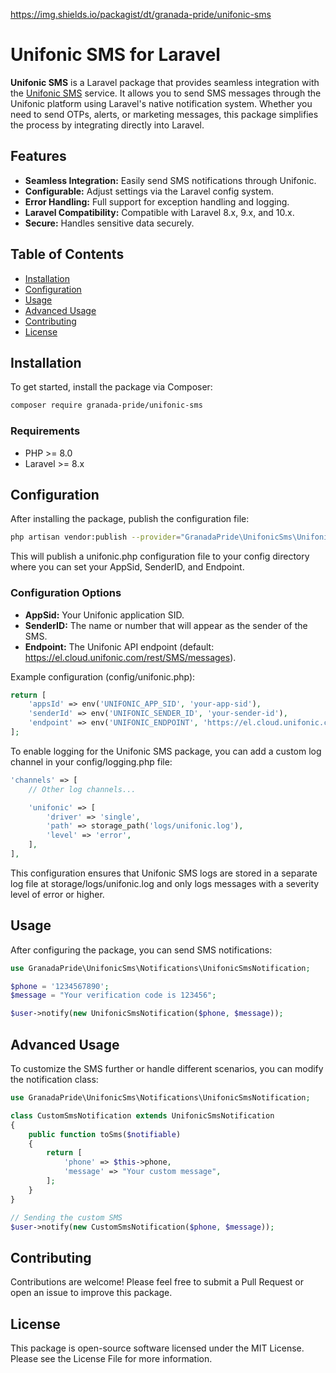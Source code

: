 https://img.shields.io/packagist/dt/granada-pride/unifonic-sms

# Unifonic SMS for Laravel

**Unifonic SMS** is a Laravel package that provides seamless integration with
the [Unifonic SMS](https://www.unifonic.com/) service. It allows you to send SMS messages through the Unifonic platform
using Laravel's native notification system. Whether you need to send OTPs, alerts, or marketing messages, this package
simplifies the process by integrating directly into Laravel.

## Features

- **Seamless Integration:** Easily send SMS notifications through Unifonic.
- **Configurable:** Adjust settings via the Laravel config system.
- **Error Handling:** Full support for exception handling and logging.
- **Laravel Compatibility:** Compatible with Laravel 8.x, 9.x, and 10.x.
- **Secure:** Handles sensitive data securely.

## Table of Contents

- [Installation](#installation)
- [Configuration](#configuration)
- [Usage](#usage)
- [Advanced Usage](#advanced-usage)
- [Contributing](#contributing)
- [License](#license)

## Installation

To get started, install the package via Composer:

```bash
composer require granada-pride/unifonic-sms
```

### Requirements

- PHP >= 8.0
- Laravel >= 8.x

## Configuration

After installing the package, publish the configuration file:

```bash
php artisan vendor:publish --provider="GranadaPride\UnifonicSms\UnifonicSmsServiceProvider"
```

This will publish a unifonic.php configuration file to your config directory where you can set your AppSid, SenderID,
and Endpoint.

### Configuration Options

- **AppSid:** Your Unifonic application SID.
- **SenderID:** The name or number that will appear as the sender of the SMS.
- **Endpoint:** The Unifonic API endpoint (default: https://el.cloud.unifonic.com/rest/SMS/messages).

Example configuration (config/unifonic.php):

```php
return [
    'appsId' => env('UNIFONIC_APP_SID', 'your-app-sid'),
    'senderId' => env('UNIFONIC_SENDER_ID', 'your-sender-id'),
    'endpoint' => env('UNIFONIC_ENDPOINT', 'https://el.cloud.unifonic.com/rest/SMS/messages'),
];
```

To enable logging for the Unifonic SMS package, you can add a custom log channel in your config/logging.php file:

```php
'channels' => [
    // Other log channels...

    'unifonic' => [
        'driver' => 'single',
        'path' => storage_path('logs/unifonic.log'),
        'level' => 'error',
    ],
],
```

This configuration ensures that Unifonic SMS logs are stored in a separate log file at storage/logs/unifonic.log and
only logs messages with a severity level of error or higher.

## Usage

After configuring the package, you can send SMS notifications:

```php
use GranadaPride\UnifonicSms\Notifications\UnifonicSmsNotification;

$phone = '1234567890';
$message = "Your verification code is 123456";

$user->notify(new UnifonicSmsNotification($phone, $message));
```

## Advanced Usage

To customize the SMS further or handle different scenarios, you can modify the notification class:

```php
use GranadaPride\UnifonicSms\Notifications\UnifonicSmsNotification;

class CustomSmsNotification extends UnifonicSmsNotification
{
    public function toSms($notifiable)
    {
        return [
            'phone' => $this->phone,
            'message' => "Your custom message",
        ];
    }
}

// Sending the custom SMS
$user->notify(new CustomSmsNotification($phone, $message));
```

## Contributing

Contributions are welcome! Please feel free to submit a Pull Request or open an issue to improve this package.

## License

This package is open-source software licensed under the MIT License. Please see the License File for more information.
